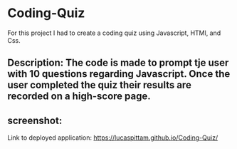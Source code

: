 # Coding-Quiz

For this project I had to create a coding quiz using Javascript, HTMl, and Css.

## Description: The code is made to prompt tje user with 10 questions regarding Javascript. Once the user completed the quiz their results are recorded on a high-score page. 

## screenshot:



Link to deployed application: https://lucaspittam.github.io/Coding-Quiz/
